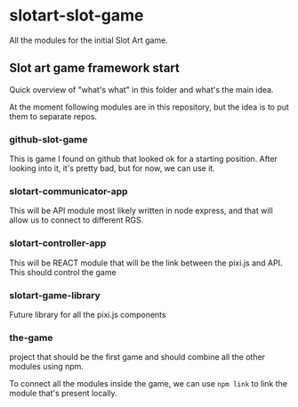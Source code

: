 # slotart-slot-game
All the modules for the initial Slot Art game.

## Slot art game framework start
Quick overview of "what's what" in this folder and what's the main idea. 

At the moment following modules are in this repository, but the idea is to put them to separate repos.

### github-slot-game
This is game I found on github that looked ok for a starting position.
After looking into it, it's pretty bad, but for now, we can use it. 

### slotart-communicator-app
This will be API module most likely written in node express, and that will allow us to connect to different RGS.

### slotart-controller-app
This will be REACT module that will be the link between the pixi.js and API. 
This should control the game 

### slotart-game-library
Future library for all the pixi.js components

### the-game
project that should be the first game and should combine all the other modules using npm.

To connect all the modules inside the game, we can use `npm link` to link the module that's present locally.